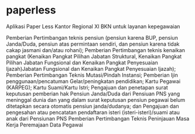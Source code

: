 # paperless
Aplikasi Paper Less Kantor Regional XI BKN untuk layanan kepegawaian

Pemberian Pertimbangan teknis pensiun (pensiun karena BUP, pensiun Janda/Duda, pensiun atas permintaan sendiri, dan pensiun karena tidak cakap jasmani dan/atau rohani);
Pemberian Pertimbangan teknis kenaikan pangkat (Kenaikan Pangkat Pilihan Jabatan Struktural, Kenaikan Pangkat Pilihan Jabatan Fungsional dan Kenaikan Pangkat Penyesuaian
Ijazah)Jabatan Fungsional dan Kenaikan Pangkat Penyesuaian Ijazah);
Pemberian Pertimbangan Teknis Mutasi/Pindah Instansi;
Pemberian Ijin penggunaan/pencatuman Gelar/peningkatan pendidikan;
Kartu Pegawai (KARPEG);
Kartu Suami/Kartu Istri;
Pengajuan dan penetapan surat keputusan pemberian hak Pensiun Janda/Duda dari Pensiuan PNS yang meninggal dunia dan yang dalam surat keputusan pensiun pegawai belum ditetapkan secara otomatis pensiun janda/dudanya; dan
Pengajuan dan pengesahan atau pencatatan pendaftaran isteri (isteri-isteri)/suami atau anak dari Pensiunan PNS
Pemberian Pertimbangan Teknis Peninjauan Masa Kerja
Peremajaan Data Pegawai
